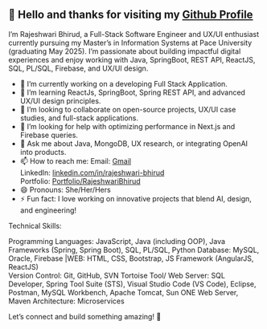 ## 👋 Hello and thanks for visiting my [Github Profile](https://github.com/rajeshwarib22)

I’m Rajeshwari Bhirud, a Full-Stack Software Engineer and UX/UI enthusiast currently pursuing my Master’s in Information Systems at Pace University (graduating May 2025). I’m passionate about building impactful digital experiences and enjoy working with Java, SpringBoot, REST API, ReactJS, SQL, PL/SQL, Firebase, and UX/UI design.

- 🔭 I’m currently working on a developing Full Stack Application.
- 🌱  I’m learning ReactJs, SpringBoot, Spring REST API, and advanced UX/UI design principles.
- 👯 I’m looking to collaborate on open-source projects, UX/UI case studies, and full-stack applications.
- 🤔 I’m looking for help with optimizing performance in Next.js and Firebase queries.
- 💬 Ask me about Java, MongoDB, UX research, or integrating OpenAI into products.
- 📫 How to reach me:
  Email: [Gmail](mailto:bhirudrajeshwari@gmail.com)  
  LinkedIn: [linkedin.com/in/rajeshwari-bhirud](https://www.linkedin.com/in/rajeshwari-bhirud/)  
  Portfolio: [Portfolio/RajeshwariBhirud](https://portfolio-rb-nu.vercel.app/)
- 😄 Pronouns: She/Her/Hers
- ⚡ Fun fact: I love working on innovative projects that blend AI, design, and engineering!

Technical Skills:

Programming Languages:  JavaScript, Java (including OOP), Java Frameworks (Spring, Spring Boot), SQL, PL/SQL, Python 
Database: MySQL, Oracle, Firebase |WEB: HTML, CSS, Bootstrap, JS Framework (AngularJS, ReactJS)  
Version Control:  Git, GitHub, SVN Tortoise 
Tool/ Web Server: SQL Developer, Spring Tool Suite (STS), Visual Studio Code (VS Code), Eclipse, Postman, MySQL 
Workbench, Apache Tomcat, Sun ONE Web Server, Maven
Architecture: Microservices


Let’s connect and build something amazing! 🚀

